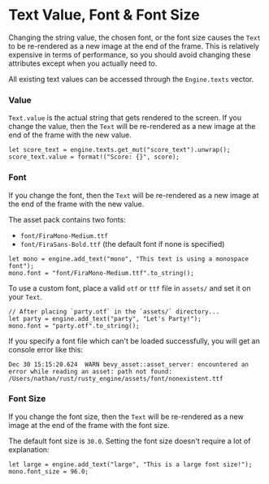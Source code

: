 # Text Value, Font & Font Size

Changing the string value, the chosen font, or the font size causes the `Text` to be re-rendered as a new image at the end of the frame. This is relatively expensive in terms of performance, so you should avoid changing these attributes except when you actually need to.

All existing text values can be accessed through the `Engine.texts` vector.


### Value

`Text.value` is the actual string that gets rendered to the screen. If you change the value, then the `Text` will be re-rendered as a new image at the end of the frame with the new value.

```rust,ignored
let score_text = engine.texts.get_mut("score_text").unwrap();
score_text.value = format!("Score: {}", score);
```

### Font

If you change the font, then the `Text` will be re-rendered as a new image at the end of the frame with the new value.

The asset pack contains two fonts:

- `font/FiraMono-Medium.ttf`
- `font/FiraSans-Bold.ttf` (the default font if none is specified)


```rust,ignored
let mono = engine.add_text("mono", "This text is using a monospace font");
mono.font = "font/FiraMono-Medium.ttf".to_string();
```

To use a custom font, place a valid `otf` or `ttf` file in `assets/` and set it on your `Text`.

```rust,ignored
// After placing `party.otf` in the `assets/` directory...
let party = engine.add_text("party", "Let's Party!");
mono.font = "party.otf".to_string();
```

If you specify a font file which can't be loaded successfully, you will get an console error like this:

```text
Dec 30 15:15:20.624  WARN bevy_asset::asset_server: encountered an error while reading an asset: path not found: /Users/nathan/rust/rusty_engine/assets/font/nonexistent.ttf
```

### Font Size

If you change the font size, then the `Text` will be re-rendered as a new image at the end of the frame with the font size.

The default font size is `30.0`. Setting the font size doesn't require a lot of explanation:

```rust,ignored
let large = engine.add_text("large", "This is a large font size!");
mono.font_size = 96.0;
```
